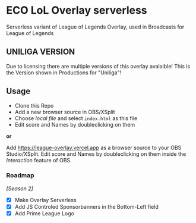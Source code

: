 # ECO LoL Overlay serverless
Serverless variant of League of Legends Overlay, used in Broadcasts for League of Legends

## UNILIGA VERSION

Due to licensing there are multiple versions of this overlay avalaible!
This is the Version shown in Productions for "Uniliga"!

## Usage

- Clone this Repo
- Add a new browser source in OBS/XSplit
- Choose _local file_ and select `index.html` as this file
- Edit score and Names by doubleclicking on them

**or**

Add https://league-overlay.vercel.app as a browser source to your OBS Studio/XSplit. Edit score and Names by doubleclicking  on them inside the *Interaction* feature of OBS.


### Roadmap

*[Season 2]*

- [x] Make Overlay Serverless
- [x] Add JS Controled Sponsorbanners in the Bottom-Left field
- [x] Add Prime League Logo
